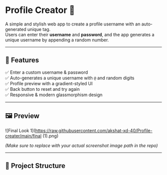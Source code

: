 # Profile Creator 🎉

A simple and stylish web app to create a profile username with an auto-generated unique tag.  
Users can enter their **username** and **password**, and the app generates a unique username by appending a random number.

---

## 🚀 **Features**

✅ Enter a custom username & password  
✅ Auto-generates a unique username with `@` and random digits  
✅ Profile preview with a gradient-styled UI  
✅ Back button to reset and try again  
✅ Responsive & modern glassmorphism design  

---

## 🖼️ **Preview**

![Final Look 1](https://raw.githubusercontent.com/akshat-xd-40/Profile-creater/main/final (1).png)

*(Make sure to replace with your actual screenshot image path in the repo)*

---

## 📂 **Project Structure**

